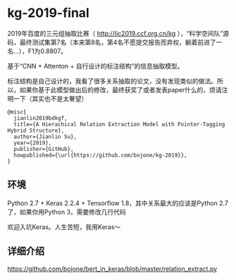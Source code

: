 # kg-2019-final
2019年百度的三元组抽取比赛（ http://lic2019.ccf.org.cn/kg ），“科学空间队”源码，最终测试集第7名（本来第8名，第4名不愿提交报告而弃权，躺着前进了一名...），F1为0.8807。

基于“CNN + Attenton + 自行设计的标注结构”的信息抽取模型。

标注结构是自己设计的，我看了很多关系抽取的论文，没有发现类似的做法。所以，如果你基于此模型做出后的修改，最终获奖了或者发表paper什么的，烦请注明一下（其实也不是太奢望）

```
@misc{
  jianlin2019bdkgf,
  title={A Hierachical Relation Extraction Model with Pointer-Tagging Hybrid Structure},
  author={Jianlin Su},
  year={2019},
  publisher={GitHub},
  howpublished={\url{https://github.com/bojone/kg-2019}},
}
```

## 环境
Python 2.7 + Keras 2.2.4 + Tensorflow 1.8，其中关系最大的应该是Python 2.7了，如果你用Python 3，需要修改几行代码

欢迎入坑Keras。人生苦短，我用Keras～

## 详细介绍
https://github.com/bojone/bert_in_keras/blob/master/relation_extract.py

